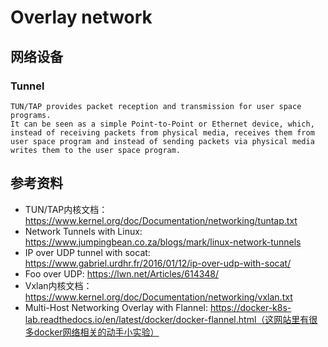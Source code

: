 # Overlay network

## 网络设备

### Tunnel

```
TUN/TAP provides packet reception and transmission for user space programs. 
It can be seen as a simple Point-to-Point or Ethernet device, which,
instead of receiving packets from physical media, receives them from 
user space program and instead of sending packets via physical media 
writes them to the user space program. 
```



## 参考资料

* TUN/TAP内核文档：https://www.kernel.org/doc/Documentation/networking/tuntap.txt
* Network Tunnels with Linux: https://www.jumpingbean.co.za/blogs/mark/linux-network-tunnels
* IP over UDP tunnel with socat: https://www.gabriel.urdhr.fr/2016/01/12/ip-over-udp-with-socat/
* Foo over UDP: https://lwn.net/Articles/614348/
* Vxlan内核文档：https://www.kernel.org/doc/Documentation/networking/vxlan.txt
* Multi-Host Networking Overlay with Flannel: https://docker-k8s-lab.readthedocs.io/en/latest/docker/docker-flannel.html（这网站里有很多docker网络相关的动手小实验）